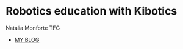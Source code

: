 # Robotics education with Kibotics

Natalia Monforte TFG

- [MY BLOG](https://roboticslaburjc.github.io/2019-tfg-natalia-monforte/)

